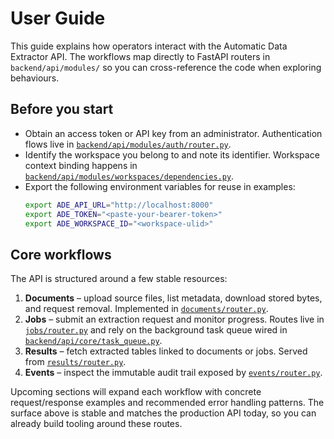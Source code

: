 # User Guide

This guide explains how operators interact with the Automatic Data Extractor API. The workflows map directly to FastAPI routers in `backend/api/modules/` so you can cross-reference the code when exploring behaviours.

## Before you start
- Obtain an access token or API key from an administrator. Authentication flows live in [`backend/api/modules/auth/router.py`](../../backend/api/modules/auth/router.py).
- Identify the workspace you belong to and note its identifier. Workspace context binding happens in [`backend/api/modules/workspaces/dependencies.py`](../../backend/api/modules/workspaces/dependencies.py).
- Export the following environment variables for reuse in examples:
  ```bash
  export ADE_API_URL="http://localhost:8000"
  export ADE_TOKEN="<paste-your-bearer-token>"
  export ADE_WORKSPACE_ID="<workspace-ulid>"
  ```

## Core workflows

The API is structured around a few stable resources:

1. **Documents** – upload source files, list metadata, download stored bytes, and request removal. Implemented in [`documents/router.py`](../../backend/api/modules/documents/router.py).
2. **Jobs** – submit an extraction request and monitor progress. Routes live in [`jobs/router.py`](../../backend/api/modules/jobs/router.py) and rely on the background task queue wired in [`backend/api/core/task_queue.py`](../../backend/api/core/task_queue.py).
3. **Results** – fetch extracted tables linked to documents or jobs. Served from [`results/router.py`](../../backend/api/modules/results/router.py).
4. **Events** – inspect the immutable audit trail exposed by [`events/router.py`](../../backend/api/modules/events/router.py).

Upcoming sections will expand each workflow with concrete request/response examples and recommended error handling patterns. The surface above is stable and matches the production API today, so you can already build tooling around these routes.
